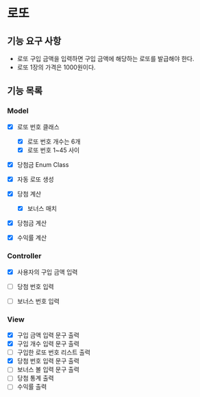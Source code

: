 # 로또

## 기능 요구 사항
- 로또 구입 금액을 입력하면 구입 금액에 해당하는 로또를 발급해야 한다.
- 로또 1장의 가격은 1000원이다.

## 기능 목록

### Model
- [x] 로또 번호 클래스
  - [x] 로또 번호 개수는 6개
  - [X] 로또 번호 1~45 사이
- [x] 당첨금 Enum Class
- [x] 자동 로또 생성
- [x] 당첨 계산
  - [x] 보너스 매치
- [x] 당첨금 계산
- [x] 수익률 계산



### Controller
- [x] 사용자의 구입 금액 입력
- [ ] 당첨 번호 입력
- [ ] 보너스 번호 입력


### View
- [x] 구입 금액 입력 문구 출력
- [x] 구입 개수 입력 문구 출력
- [ ] 구입한 로또 번호 리스트 출력
- [x] 당첨 번호 입력 문구 출력
- [ ] 보너스 볼 입력 문구 출력
- [ ] 당첨 통계 출력
- [ ] 수익률 출력